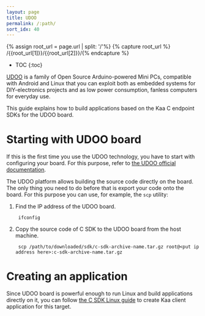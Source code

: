 ```yaml
---
layout: page
title: UDOO
permalink: /:path/
sort_idx: 40
---
```


{% assign root_url = page.url | split: '/'%}
{% capture root_url  %} /{{root_url[1]}}/{{root_url[2]}}/{% endcapture %}

* TOC
{:toc}

[UDOO](http://www.udoo.org/) is a family of Open Source Arduino-powered Mini PCs, compatible with Android and Linux that you can exploit both as embedded systems for DIY-electronics projects and as low power consumption, fanless computers for everyday use.

This guide explains how to build applications based on the Kaa C endpoint SDKs for the UDOO board.

# Starting with UDOO board

If this is the first time you use the UDOO technology, you have to start with configuring your board. For this purpose, refer to [the UDOO official documentation](http://www.udoo.org/docs/Introduction/Introduction.html).

The UDOO platform allows building the source code directly on the board. The only thing you need to do before that is export your code onto the board. For this purpose you can use, for example, the `scp` utility:

1. Find the IP address of the UDOO board.

        ifconfig

1. Copy the source code of C SDK to the UDOO board from the host machine.

        scp /path/to/downloaded/sdk/c-sdk-archive-name.tar.gz root@<put ip address here>:c-sdk-archive-name.tar.gz

# Creating an application

Since UDOO board is powerful enough to run Linux and build applications directly on it, you can follow [the C SDK Linux guide]({{root_url}}/Programming-guide/Using-Kaa-endpoint-SDKs/C/SDK-Linux/) to create Kaa client application for this target.
